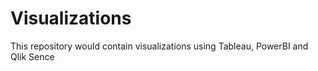 # Visualizations

This repository would contain visualizations using Tableau, PowerBI and Qlik Sence
